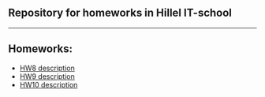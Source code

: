 ## Repository for homeworks in Hillel IT-school

--------

## Homeworks:

* [HW8 description](hw_descriptions/HW8_description.md)
* [HW9 description](hw_descriptions/HW9_description.md)
* [HW10 description](hw_descriptions/HW10_description.md)

